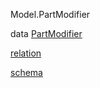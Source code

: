 Model.PartModifier

data [PartModifier](Model-PartModifier.html#t:PartModifier)

[relation](Model-PartModifier.html#v:relation)

[schema](Model-PartModifier.html#v:schema)
